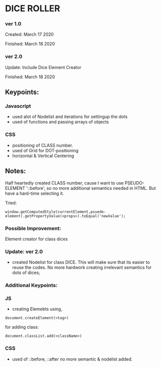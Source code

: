 
# DICE ROLLER

### ver 1.0
Created: March 17 2020

Finished: March 18 2020

### ver 2.0

Update: Include Dice Element Creator

Finished: March 18 2020

## Keypoints:

### Javascript
- used alot of Nodelist and iterations for settingup the dots
- used of functions and passing arrays of objects
		
### CSS
- positioning of CLASS number.
- used of Grid for DOT-positioning
- horizontal & Vertical Centering
    
## Notes:
Half heartedly created CLASS number, cause I
want to use PSEUDO-ELEMENT '::before', so no
more additional semantics needed in HTML.
But have a hard-time selecting it.

Tried:
```
window.getComputedStyle(currentElement,psuede-element).getPropertyValue(<props>).toEqual('newValue');
```
				
### Possible Improvement:

Element creator for class dices


### Update: ver 2.0
- created Nodelist for class DICE. This will
make sure that its easier to reuse the codes.
No more hardwork creating irrelevant semantics
for dots of dices;

### Additional Keypoints:
### JS
- creating Elemebts using,
```
document.createElement(<tag>)
```
for adding class:
```
document.classList.add(<className>)
```
 
### CSS
- used of ::before, ::after no more semantic & nodelist added.
